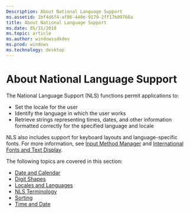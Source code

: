 ```yaml
---
Description: About National Language Support
ms.assetid: 1bf4d6f4-af86-440e-9179-2ff17b09766a
title: About National Language Support
ms.date: 05/31/2018
ms.topic: article
ms.author: windowssdkdev
ms.prod: windows
ms.technology: desktop
---
```


# About National Language Support

The National Language Support (NLS) functions permit applications to:

-   Set the locale for the user
-   Identify the language in which the user works
-   Retrieve strings representing times, dates, and other information formatted correctly for the specified language and locale

NLS also includes support for keyboard layouts and language-specific fonts. For more information, see [Input Method Manager](input-method-manager.md) and [International Fonts and Text Display](international-fonts-and-text-display.md).

The following topics are covered in this section:

-   [Date and Calendar](date-and-calendar.md)
-   [Digit Shapes](digit-shapes.md)
-   [Locales and Languages](locales-and-languages.md)
-   [NLS Terminology](nls-terminology.md)
-   [Sorting](sorting.md)
-   [Time and Date](time-and-date.md)

 

 



